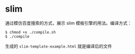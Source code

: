 # slim
通过模仿百度搜索的方式，展示 slim 模板引擎的用法。编译方式：
```console
$ chmod +x ./compile.sh
$ ./compile
```
生成的 `slim-template-example.html` 就是编译后的文件
